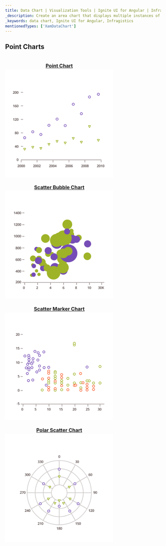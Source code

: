 ```yaml
---
title: Data Chart | Visualization Tools | Ignite UI for Angular | Infragistics | Point Chart
_description: Create an area chart that displays multiple instances of visual elements in the same plot area in order to create composite chart views.
_keywords: data chart, Ignite UI for Angular, Infragistics
mentionedTypes: ['XamDataChart']
---
```


## Point Charts

<section class="feature__container">
    <style>
        .linkContent {
            display: flex;
            flex-flow: column;
            align-items: center;
        }
        .link {
            display: inline-block;
            font-size: 1.0rem;
        }
        img {
            width: 350px;
            height: 350px;
            margin-top: -20px;
        }
    </style>
    <body>
        <a class="link" href="data-chart-type-category-point-series.md">
            <div class="linkContent" >
                <h4>Point Chart</h4>
                <img src="../images/charts/data-chart-type-category-point-series.png">
            </div>
        </a>
        <a class="link" href="data-chart-type-scatter-bubble-series.md">
            <div class="linkContent">
                <h4>Scatter Bubble Chart</h4>
                <img src="../images/charts/data-chart-type-scatter-bubble-series.png">
            </div>
        </a>
        <a class="link" href="data-chart-type-scatter-point-series.md">
            <div class="linkContent">
                <h4>Scatter Marker Chart</h4>
                <img src="../images/charts/data-chart-type-scatter-point-series.png">
            </div>
        </a>
        <a class="link" href="data-chart-type-polar-scatter-series.md">
            <div class="linkContent">
                <h4>Polar Scatter Chart</h4>
                <img src="../images/charts/data-chart-type-polar-scatter-series.png">
            </div>
        </a>
    </body>
</section>
